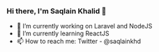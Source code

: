 ### Hi there, I'm Saqlain Khalid 👋

- 🔭 I’m currently working on Laravel and NodeJS
- 🌱 I’m currently learning ReactJS
- 📫 How to reach me: Twitter - @saqlainkhd
<!-- 
- 👯 I’m looking to collaborate on ...
- 🤔 I’m looking for help with ...
- 💬 Ask me about ...
- 😄 Pronouns: He/His
- ⚡ Fun fact: ...
-->

